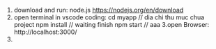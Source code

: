 1. download and run: node.js 
https://nodejs.org/en/download
2. open terminal in vscode coding: 
    cd myapp        // dia chi thu muc chua project
    npm install     // waiting finish 
    npm start       //  aaa
3.open Browser: http://localhost:3000/
4.